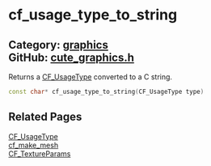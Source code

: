 [//]: # (This file is automatically generated by Cute Framework's docs parser.)
[//]: # (Do not edit this file by hand!)
[//]: # (See: https://github.com/RandyGaul/cute_framework/blob/master/samples/docs_parser.cpp)
[](../header.md ':include')

# cf_usage_type_to_string

Category: [graphics](/api_reference?id=graphics)  
GitHub: [cute_graphics.h](https://github.com/RandyGaul/cute_framework/blob/master/include/cute_graphics.h)  
---

Returns a [CF_UsageType](/graphics/cf_usagetype.md) converted to a C string.

```cpp
const char* cf_usage_type_to_string(CF_UsageType type)
```

## Related Pages

[CF_UsageType](/graphics/cf_usagetype.md)  
[cf_make_mesh](/graphics/cf_make_mesh.md)  
[CF_TextureParams](/graphics/cf_textureparams.md)  
